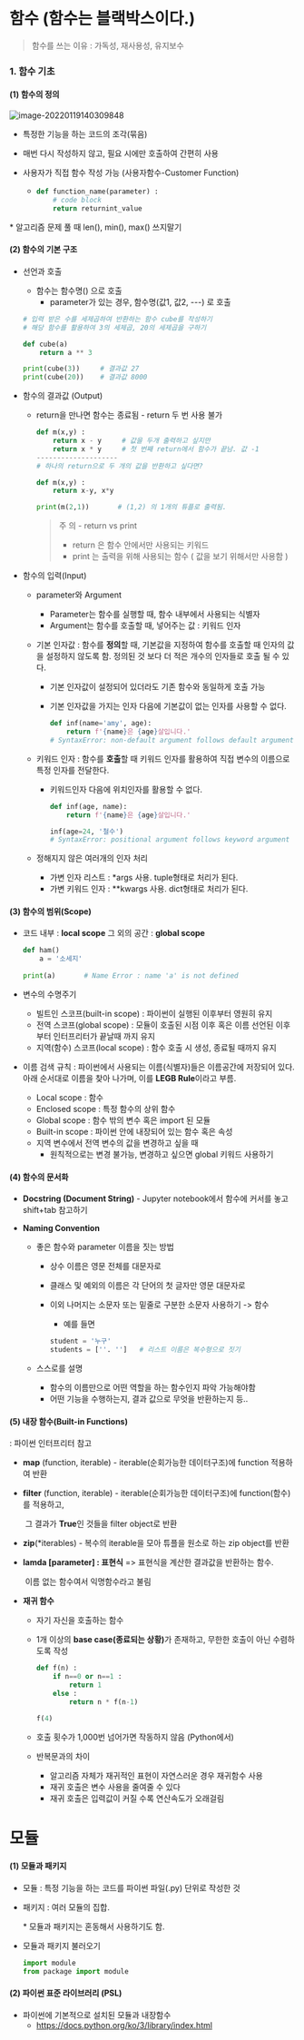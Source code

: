 #  함수 (함수는 블랙박스이다.)

> 함수를 쓰는 이유 : 가독성, 재사용성, 유지보수

### 1. 함수 기초



#### (1) 함수의 정의

![image-20220119140309848](0119.assets/image-20220119140309848.png)

- 특정한 기능을 하는 코드의 조각(묶음)

- 매번 다시 작성하지 않고, 필요 시에만 호출하여 간편히 사용

- 사용자가 직접 함수 작성 가능 (사용자함수-Customer Function)

  - ```python
    def function_name(parameter) :
        # code block
        return returnint_value
    ```

\* 알고리즘 문제 풀 때 len(), min(), max() 쓰지말기



#### (2) 함수의 기본 구조

- 선언과 호출

  - 함수는 함수명() 으로 호출
    - parameter가 있는 경우, 함수명(값1, 값2, ---) 로 호출

  ```python
  # 입력 받은 수를 세제곱하여 반환하는 함수 cube를 작성하기
  # 해당 함수를 활용하여 3의 세제곱, 20의 세제곱을 구하기
  
  def cube(a)
      return a ** 3
  
  print(cube(3))     # 결과값 27
  print(cube(20))    # 결과값 8000
  ```

  

- 함수의 결과값 (Output)

  - return을 만나면 함수는 종료됨 - return 두 번 사용 불가

    ```python
    def m(x,y) :
        return x - y     # 값을 두개 출력하고 싶지만
        return x * y     # 첫 번째 return에서 함수가 끝남. 값 -1
    --------------------
    # 하나의 return으로 두 개의 값을 반환하고 싶다면?
    
    def m(x,y) :
        return x-y, x*y
    
    print(m(2,1))       # (1,2) 의 1개의 튜플로 출력됨.
    
    ```

    > 주 의 - return vs print
    >
    > - return 은 함수 안에서만 사용되는 키워드
    > - print 는 출력을 위해 사용되는 함수 ( 값을 보기 위해서만 사용함 )  



- 함수의 입력(Input)

  - parameter와  Argument

    - Parameter는 함수를 실행할 때, 함수 내부에서 사용되는 식별자
    -  Argument는 함수를 호출할 때, 넣어주는 값 : 키워드 인자

  - 기본 인자값 : 함수를 <b>정의</b>할 때, 기본값을 지정하여 함수를 호출할 때 인자의 값을 설정하지 않도록 함. 정의된 것 보다 더 적은 개수의 인자들로 호출 될 수 있다.

    - 기본 인자값이 설정되어 있더라도 기존 함수와 동일하게 호출 가능

    - 기본 인자값을 가지는 인자 다음에 기본값이 없는 인자를 사용할 수 없다.

      ```python
      def inf(name='amy', age):
          return f'{name}은 {age}살입니다.'
      # SyntaxError: non-default argument follows default argument
      ```

  - 키워드 인자 : 함수를 <b>호출</b>할 때 키워드 인자를 활용하여 직접 변수의 이름으로 특정 인자를 전달한다.

    - 키워드인자 다음에 위치인자를 활용할 수 없다.

      ```python
      def inf(age, name):
          return f'{name}은 {age}살입니다.'
      
      inf(age=24, '철수')
      # SyntaxError: positional argument follows keyword argument
      ```

  - 정해지지 않은 여러개의 인자 처리

    - 가변 인자 리스트 : *args 사용. tuple형태로 처리가 된다.
    - 가변 키워드 인자 : **kwargs 사용. dict형태로 처리가 된다.



#### (3) 함수의 범위(Scope)

- 코드 내부 : <b>local scope</b>
  그 외의 공간 :  <b>global scope</b>

  ```python
  def ham()
      a = '소세지'
      
  print(a)       # Name Error : name 'a' is not defined
  ```

- 변수의 수명주기

  - 빌트인 스코프(built-in scope) : 파이썬이 실행된 이후부터 영원히 유지
  - 전역 스코프(global scope) : 모듈이 호출된 시점 이후 혹은 이름 선언된 이후부터 인터프리터가 끝날때 까지 유지
  - 지역(함수) 스코프(local scope) : 함수 호출 시 생성, 종료될 때까지 유지

- 이름 검색 규칙 : 파이썬에서 사용되는 이름(식별자)들은 이름공간에 저장되어 있다.
  아래 순서대로 이름을 찾아 나가며, 이를 <b>LEGB Rule</b>이라고 부름.

  - Local scope : 함수
  - Enclosed scope : 특정 함수의 상위 함수
  - Global scope : 함수 밖의 변수 혹은 import 된 모듈
  - Built-in scope : 파이썬 안에 내장되어 있는 함수 혹은 속성
  - 지역 변수에서 전역 변수의 값을 변경하고 싶을 때
    - 원칙적으로는 변경 불가능, 변경하고 싶으면 global 키워드 사용하기

#### (4) 함수의 문서화

- <b>Docstring (Document String)</b> - Jupyter notebook에서 함수에 커서를 놓고 shift+tab 참고하기

- <b>Naming Convention</b>

  - 좋은 함수와 parameter 이름을 짓는 방법

    - 상수 이름은 영문 전체를 대문자로

    - 클래스 및 예외의 이름은 각 단어의 첫 글자만 영문 대문자로

    - 이외 나머지는 소문자 또는 밑줄로 구분한 소문자 사용하기 -> 함수

      - 예를 들면

       ```python
       student = '누구'
       students = [''. '']   # 리스트 이름은 복수형으로 짓기
       ```

      

  - 스스로를 설명

    - 함수의 이름만으로 어떤 역할을 하는 함수인지 파악 가능해야함
    - 어떤 기능을 수행하는지, 결과 값으로 무엇을 반환하는지 등..



#### (5) 내장 함수(Built-in Functions)

 : 파이썬 인터프리터 참고

- <b>map</b> (function, iterable) - iterable(순회가능한 데이터구조)에 function 적용하여 반환

- <b>filter</b> (function, iterable) - iterable(순회가능한 데이터구조)에 function(함수)를 적용하고,

  ​                                               그 결과가 <b>True</b>인 것들을 filter object로 반환

- <b>zip</b>(*iterables) - 복수의 iterable을 모아 튜플을 원소로 하는 zip object를 반환

- <b>lamda [parameter] : 표현식</b> => 표현식을 계산한 결과값을 반환하는 함수. 

  ​                                                          이름 없는 함수여서 익명함수라고 불림

- <b>재귀 함수</b>

  - 자기 자신을 호출하는 함수

  - 1개 이상의 <b>base case(종료되는 상황)</b>가 존재하고, 무한한 호출이 아닌 수렴하도록 작성

    ```python
    def f(n) :
        if n==0 or n==1 :
            return 1
        else : 
            return n * f(n-1)
       
    f(4)
    ```

  - 호출 횟수가 1,000번 넘어가면 작동하지 않음 (Python에서)

  - 반복문과의 차이

    - 알고리즘 자체가 재귀적인 표현이 자연스러운 경우 재귀함수 사용
    - 재귀 호출은 변수 사용을 줄여줄 수 있다
    - 재귀 호출은 입력값이 커질 수록 연산속도가 오래걸림





# 모듈 

#### (1) 모듈과 패키지

- 모듈 : 특정 기능을 하는 코드를 파이썬 파일(.py) 단위로 작성한 것

- 패키지 : 여러 모듈의 집합. 

  \* 모듈과 패키지는 혼동해서 사용하기도 함.

- 모듈과 패키지 불러오기

  ```python
  import module               
  from package import module
  ```



#### (2) 파이썬 표준 라이브러리 (PSL)

- 파이썬에 기본적으로 설치된 모듈과 내장함수
  -  https://docs.python.org/ko/3/library/index.html

